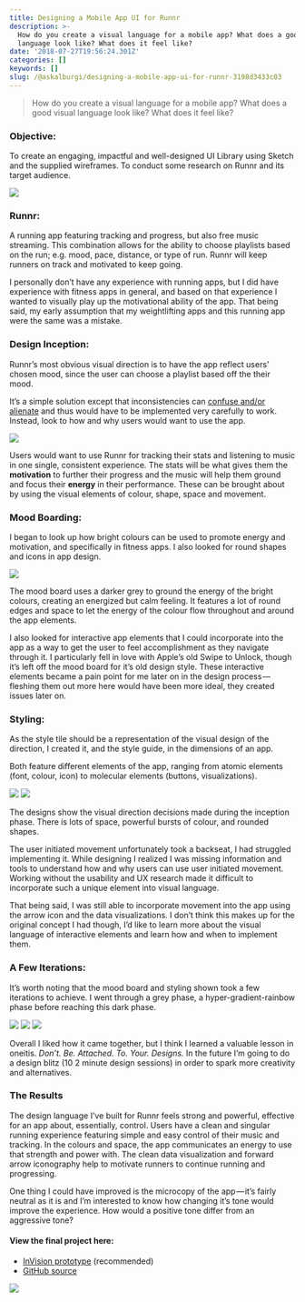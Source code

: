 ```yaml
---
title: Designing a Mobile App UI for Runnr
description: >-
  How do you create a visual language for a mobile app? What does a good visual
  language look like? What does it feel like?
date: '2018-07-27T19:56:24.301Z'
categories: []
keywords: []
slug: /@askalburgi/designing-a-mobile-app-ui-for-runnr-3198d3433c03
---
```


> How do you create a visual language for a mobile app? What does a good visual language look like? What does it feel like?

### **Objective:**

To create an engaging, impactful and well-designed UI Library using Sketch and the supplied wireframes. To conduct some research on Runnr and its target audience.

![](https://cdn-images-1.medium.com/max/1200/0*RIyFnnIaw4XXfaKu)

### Runnr:

A running app featuring tracking and progress, but also free music streaming. This combination allows for the ability to choose playlists based on the run; e.g. mood, pace, distance, or type of run. Runnr will keep runners on track and motivated to keep going.

I personally don’t have any experience with running apps, but I did have experience with fitness apps in general, and based on that experience I wanted to visually play up the motivational ability of the app. That being said, my early assumption that my weightlifting apps and this running app were the same was a mistake.

### Design Inception:

Runnr’s most obvious visual direction is to have the app reflect users’ chosen mood, since the user can choose a playlist based off the their mood.

It’s a simple solution except that inconsistencies can [confuse and/or alienate](https://medium.com/@mcgoldrick.kaitlyn/who-at-apple-thought-it-was-a-good-idea-to-bring-in-a-new-a-ab91f9066137) and thus would have to be implemented very carefully to work. Instead, look to how and why users would want to use the app.

![](https://cdn-images-1.medium.com/max/800/1*MfsoyZbxnShtbOqoSZNPDw.png)

Users would want to use Runnr for tracking their stats and listening to music in one single, consistent experience. The stats will be what gives them the **motivation** to further their progress and the music will help them ground and focus their **energy** in their performance. These can be brought about by using the visual elements of colour, shape, space and movement.

### Mood Boarding:

I began to look up how bright colours can be used to promote energy and motivation, and specifically in fitness apps. I also looked for round shapes and icons in app design.

![](https://cdn-images-1.medium.com/max/800/1*Nv6XH7X3AG1s1Lskw5yCLg.png)

The mood board uses a darker grey to ground the energy of the bright colours, creating an energized but calm feeling. It features a lot of round edges and space to let the energy of the colour flow throughout and around the app elements.

I also looked for interactive app elements that I could incorporate into the app as a way to get the user to feel accomplishment as they navigate through it. I particularly fell in love with Apple’s old Swipe to Unlock, though it’s left off the mood board for it’s old design style. These interactive elements became a pain point for me later on in the design process — fleshing them out more here would have been more ideal, they created issues later on.

### Styling:

As the style tile should be a representation of the visual design of the direction, I created it, and the style guide, in the dimensions of an app.

Both feature different elements of the app, ranging from atomic elements (font, colour, icon) to molecular elements (buttons, visualizations).

![](https://cdn-images-1.medium.com/max/600/1*BYPaapiCQVTkNKkTZpDw2A.png)
![](https://cdn-images-1.medium.com/max/600/1*nZCjm_KhiGB_ClKF0O07wg.png)

The designs show the visual direction decisions made during the inception phase. There is lots of space, powerful bursts of colour, and rounded shapes.

The user initiated movement unfortunately took a backseat, I had struggled implementing it. While designing I realized I was missing information and tools to understand how and why users can use user initiated movement. Working without the usability and UX research made it difficult to incorporate such a unique element into visual language.

That being said, I was still able to incorporate movement into the app using the arrow icon and the data visualizations. I don’t think this makes up for the original concept I had though, I’d like to learn more about the visual language of interactive elements and learn how and when to implement them.

### A Few Iterations:

It’s worth noting that the mood board and styling shown took a few iterations to achieve. I went through a grey phase, a hyper-gradient-rainbow phase before reaching this dark phase.

![](https://cdn-images-1.medium.com/max/400/0*EPUnvrIfFxpYwrDz)
![](https://cdn-images-1.medium.com/max/400/0*U8DKUHPC9g6dD9At)
![](https://cdn-images-1.medium.com/max/400/0*x0f2LDNmJs4w4mAs)

Overall I liked how it came together, but I think I learned a valuable lesson in oneitis. _Don’t. Be. Attached. To. Your. Designs._ In the future I’m going to do a design blitz (10 2 minute design sessions) in order to spark more creativity and alternatives.

### The Results

The design language I’ve built for Runnr feels strong and powerful, effective for an app about, essentially, control. Users have a clean and singular running experience featuring simple and easy control of their music and tracking. In the colours and space, the app communicates an energy to use that strength and power with. The clean data visualization and forward arrow iconography help to motivate runners to continue running and progressing.

One thing I could have improved is the microcopy of the app — it’s fairly neutral as it is and I’m interested to know how changing it’s tone would improve the experience. How would a positive tone differ from an aggressive tone?

#### View the final project here:

*   [InVision prototype](https://invis.io/ANN68X9B5WC) (recommended)
*   [GitHub source](https://github.com/askalburgi/RunnrUiLibrary)

![](https://cdn-images-1.medium.com/max/800/1*3_pVQ9n_GCOr21L_hhVuJQ.png)